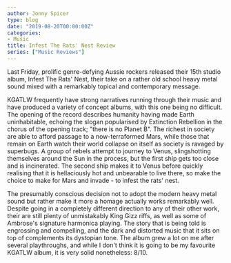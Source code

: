 ```yaml
---
author: Jonny Spicer
type: blog
date: "2019-08-20T00:00:00Z"
categories:
- Music
title: Infest The Rats' Nest Review
series: ["Music Reviews"]
---
```

Last Friday, prolific genre-defying Aussie rockers released their 15th studio album, Infest The
Rats' Nest, their take on a rather old school heavy metal sound mixed with a remarkably topical and contemporary message.

KGATLW frequently have strong narratives running through their music and have produced a variety of concept albums, with this one being no difficult. The opening of the record describes humanity having made Earth uninhabitable, echoing the slogan popularised by Extinction Rebellion in the chorus of the opening track; "there is no Planet B". The richest
in society are able to afford passage to a now-terraformed Mars, while those that remain on
Earth watch their world collapse on itself as society is ravaged by superbugs. A group of rebels attempt to journey to Venus, slingshotting themselves around the Sun in the process, but
the first ship gets too close and is incinerated. The second ship makes it to Venus before quickly realising that it is hellaciously hot and unbearable to live there, so make the choice
to make for Mars and invade - to infest the rats' nest.

The presumably conscious decision not to adopt the modern heavy metal sound but rather make it more a homage actually works remarkably well. Despite going in a completely different direction to any of their other work, their are still plenty of unmistakably King Gizz riffs, as well as some of Ambrose's signature harmonica playing. The story that is being told is
engrossing and compelling, and the dark and distorted music that it sits on top of complements
its dystopian tone. The album grew a lot on me after several playthroughs, and while I don't
think it is going to be my favourite KGATLW album, it is very solid nonetheless: 8/10.
